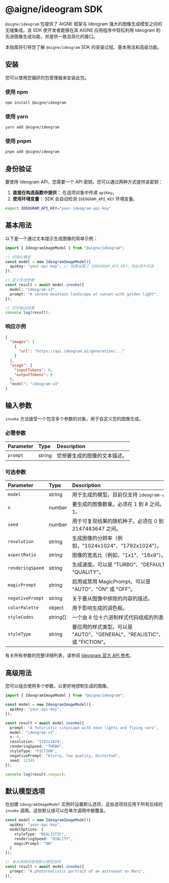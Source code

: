 # @aigne/ideogram SDK

`@aigne/ideogram` 包提供了 AIGNE 框架与 Ideogram 强大的图像生成模型之间的无缝集成。该 SDK 使开发者能够在其 AIGNE 应用程序中轻松利用 Ideogram 的先进图像生成功能，并提供一致且简化的接口。

本指南将引导您了解 `@aigne/ideogram` SDK 的安装过程、基本用法和高级功能。

## 安装

您可以使用您偏好的包管理器来安装此包。

### 使用 npm

```bash
npm install @aigne/ideogram
```

### 使用 yarn

```bash
yarn add @aigne/ideogram
```

### 使用 pnpm

```bash
pnpm add @aigne/ideogram
```

## 身份验证

要使用 Ideogram API，您需要一个 API 密钥。您可以通过两种方式提供该密钥：

1.  **直接在构造函数中提供：** 在选项对象中传递 `apiKey`。
2.  **使用环境变量：** SDK 会自动检测 `IDEOGRAM_API_KEY` 环境变量。

```bash
export IDEOGRAM_API_KEY="your-ideogram-api-key"
```

## 基本用法

以下是一个通过文本提示生成图像的简单示例：

```typescript
import { IdeogramImageModel } from "@aigne/ideogram";

// 初始化模型
const model = new IdeogramImageModel({
  apiKey: "your-api-key", // 如果设置了 IDEOGRAM_API_KEY，则此项为可选
});

// 定义生成参数
const result = await model.invoke({
  model: "ideogram-v3",
  prompt: "A serene mountain landscape at sunset with golden light",
});

// 打印输出结果
console.log(result);
```

### 响应示例

```json
{
  "images": [
    {
      "url": "https://api.ideogram.ai/generation/..."
    }
  ],
  "usage": {
    "inputTokens": 0,
    "outputTokens": 0
  },
  "model": "ideogram-v3"
}
```

## 输入参数

`invoke` 方法接受一个包含多个参数的对象，用于自定义您的图像生成。

### 必需参数

| Parameter | Type   | Description                                           |
| :-------- | :----- | :---------------------------------------------------- |
| `prompt`  | string | 您想要生成的图像的文本描述。 |

### 可选参数

| Parameter        | Type       | Description                                                                                               |
| :--------------- | :--------- | :-------------------------------------------------------------------------------------------------------- |
| `model`          | string     | 用于生成的模型。目前仅支持 `ideogram-v3`。                                   |
| `n`              | number     | 要生成的图像数量。必须在 1 到 8 之间。默认为 1。                               |
| `seed`           | number     | 用于可复现结果的随机种子。必须在 0 到 2147483647 之间。                                 |
| `resolution`     | string     | 生成图像的分辨率（例如，"1024x1024"、"1792x1024"）。                                  |
| `aspectRatio`    | string     | 图像的宽高比（例如，"1x1"、"16x9"）。                                                     |
| `renderingSpeed` | string     | 生成速度。可以是 "TURBO"、"DEFAULT" 或 "QUALITY"。                                            |
| `magicPrompt`    | string     | 启用或禁用 MagicPrompt。可以是 "AUTO"、"ON" 或 "OFF"。                                           |
| `negativePrompt` | string     | 关于要从图像中排除的内容的描述。                                                          |
| `colorPalette`   | object     | 用于影响生成的调色板。                                                              |
| `styleCodes`     | string[]   | 一个由 8 位十六进制样式代码组成的列表。                                                            |
| `styleType`      | string     | 要应用的样式类型。可以是 "AUTO"、"GENERAL"、"REALISTIC"、"DESIGN" 或 "FICTION"。                   |

有关所有参数的完整详细列表，请参阅 [Ideogram 官方 API 参考](https://developer.ideogram.ai/api-reference/api-reference/generate-v3)。

## 高级用法

您可以组合使用多个参数，以更好地控制生成的图像。

```typescript
import { IdeogramImageModel } from "@aigne/ideogram";

const model = new IdeogramImageModel({
  apiKey: "your-api-key",
});

const result = await model.invoke({
  prompt: "A futuristic cityscape with neon lights and flying cars",
  model: "ideogram-v3",
  n: 4,
  resolution: "1792x1024",
  renderingSpeed: "TURBO",
  styleType: "FICTION",
  negativePrompt: "blurry, low quality, distorted",
  seed: 12345
});

console.log(result.images);
```

## 默认模型选项

在创建 `IdeogramImageModel` 实例时设置默认选项，这些选项将应用于所有后续的 `invoke` 调用。这些默认值可以在单次调用中被覆盖。

```typescript
const model = new IdeogramImageModel({
  apiKey: "your-api-key",
  modelOptions: {
    styleType: "REALISTIC",
    renderingSpeed: "QUALITY",
    magicPrompt: "ON"
  }
});

// 本次调用将使用默认模型选项
const result = await model.invoke({
  prompt: "A photorealistic portrait of an astronaut on Mars",
});
```